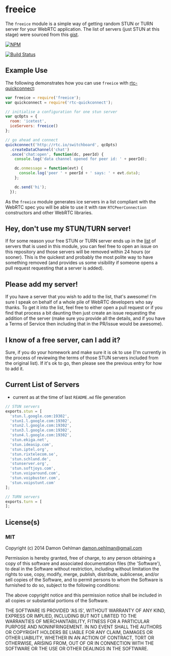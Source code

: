 # freeice

The `freeice` module is a simple way of getting random STUN or TURN server
for your WebRTC application.  The list of servers (just STUN at this stage)
were sourced from this [gist](https://gist.github.com/zziuni/3741933).


[![NPM](https://nodei.co/npm/freeice.png)](https://nodei.co/npm/freeice/)

[![Build Status](https://travis-ci.org/DamonOehlman/freeice.png?branch=master)](https://travis-ci.org/DamonOehlman/freeice)

## Example Use

The following demonstrates how you can use `freeice` with
[rtc-quickconnect](https://github.com/rtc-io/rtc-quickconnect):

```js
var freeice = require('freeice');
var quickconnect = require('rtc-quickconnect');

// initialise a configuration for one stun server
var qcOpts = {
  room: 'icetest',
  iceServers: freeice()
};

// go ahead and connect
quickconnect('http://rtc.io/switchboard', qcOpts)
  .createDataChannel('chat')
  .once('chat:open', function(dc, peerId) {
    console.log('data channel opened for peer id: ' + peerId);

    dc.onmessage = function(evt) {
      console.log('peer ' + peerId + ' says: ' + evt.data);
    };

    dc.send('hi');
  });

```

As the `freeice` module generates ice servers in a list compliant with the
WebRTC spec you will be able to use it with raw `RTCPeerConnection`
constructors and other WebRTC libraries. 

## Hey, don't use my STUN/TURN server!

If for some reason your free STUN or TURN server ends up in the
[list](servers.js) of servers that is used in this module, you can feel
free to open an issue on this repository and those servers will be removed
within 24 hours (or sooner).  This is the quickest and probably the most
polite way to have something removed (and provides us some visibility
if someone opens a pull request requesting that a server is added).

## Please add my server!

If you have a server that you wish to add to the list, that's awesome! I'm
sure I speak on behalf of a whole pile of WebRTC developers who say thanks.
To get it into the list, feel free to either open a pull request or if you
find that process a bit daunting then just create an issue requesting
the addition of the server (make sure you provide all the details, and if
you have a Terms of Service then including that in the PR/issue would be
awesome).

## I know of a free server, can I add it?

Sure, if you do your homework and make sure it is ok to use (I'm currently
in the process of reviewing the terms of those STUN servers included from
the original list).  If it's ok to go, then please see the previous entry
for how to add it.

## Current List of Servers

* current as at the time of last `README.md` file generation

```js
// STUN servers
exports.stun = [
  'stun.l.google.com:19302',
  'stun1.l.google.com:19302',
  'stun2.l.google.com:19302',
  'stun3.l.google.com:19302',
  'stun4.l.google.com:19302',
  'stun.ekiga.net',
  'stun.ideasip.com',
  'stun.iptel.org',
  'stun.rixtelecom.se',
  'stun.schlund.de',
  'stunserver.org',
  'stun.softjoys.com',
  'stun.voiparound.com',
  'stun.voipbuster.com',
  'stun.voipstunt.com'
];

// TURN servers
exports.turn = [
];
```

## License(s)

### MIT

Copyright (c) 2014 Damon Oehlman <damon.oehlman@gmail.com>

Permission is hereby granted, free of charge, to any person obtaining
a copy of this software and associated documentation files (the
'Software'), to deal in the Software without restriction, including
without limitation the rights to use, copy, modify, merge, publish,
distribute, sublicense, and/or sell copies of the Software, and to
permit persons to whom the Software is furnished to do so, subject to
the following conditions:

The above copyright notice and this permission notice shall be
included in all copies or substantial portions of the Software.

THE SOFTWARE IS PROVIDED 'AS IS', WITHOUT WARRANTY OF ANY KIND,
EXPRESS OR IMPLIED, INCLUDING BUT NOT LIMITED TO THE WARRANTIES OF
MERCHANTABILITY, FITNESS FOR A PARTICULAR PURPOSE AND NONINFRINGEMENT.
IN NO EVENT SHALL THE AUTHORS OR COPYRIGHT HOLDERS BE LIABLE FOR ANY
CLAIM, DAMAGES OR OTHER LIABILITY, WHETHER IN AN ACTION OF CONTRACT,
TORT OR OTHERWISE, ARISING FROM, OUT OF OR IN CONNECTION WITH THE
SOFTWARE OR THE USE OR OTHER DEALINGS IN THE SOFTWARE.
